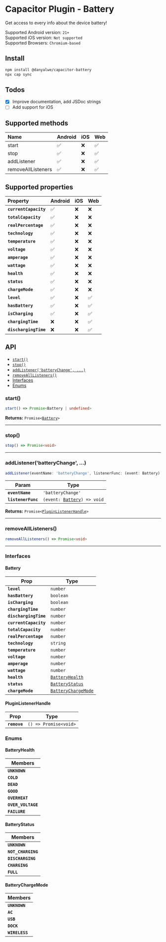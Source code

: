 # Capacitor Plugin - Battery

Get access to every info about the device battery!

Supported Android version: `21+`\
Supported iOS version: `Not supported`\
Supported Browsers: `Chromium-based`

## Install

```bash
npm install @danyalwe/capacitor-battery
npx cap sync
```

## Todos

- [x] Improve documentation, add JSDoc strings
- [ ] Add support for iOS

## Supported methods

| Name               | Android | iOS | Web |
| :----------------- | :------ | :-- | :-- |
| start              | ✅      | ❌  | ✅  |
| stop               | ✅      | ❌  | ✅  |
| addListener        | ✅      | ❌  | ✅  |
| removeAllListeners | ✅      | ❌  | ✅  |

## Supported properties

| Property              | Android | iOS | Web |
| :-------------------- | :------ | :-- | :-- |
| **`currentCapacity`** | ✅      | ❌  | ❌  |
| **`totalCapacity`**   | ✅      | ❌  | ❌  |
| **`realPercentage`**  | ✅      | ❌  | ❌  |
| **`technology`**      | ✅      | ❌  | ❌  |
| **`temperature`**     | ✅      | ❌  | ❌  |
| **`voltage`**         | ✅      | ❌  | ❌  |
| **`amperage`**        | ✅      | ❌  | ❌  |
| **`wattage`**         | ✅      | ❌  | ❌  |
| **`health`**          | ✅      | ❌  | ❌  |
| **`status`**          | ✅      | ❌  | ❌  |
| **`chargeMode`**      | ✅      | ❌  | ❌  |
| **`level`**           | ✅      | ❌  | ✅  |
| **`hasBattery`**      | ✅      | ❌  | ✅  |
| **`isCharging`**      | ✅      | ❌  | ✅  |
| **`chargingTime`**    | ❌      | ❌  | ✅  |
| **`dischargingTime`** | ❌      | ❌  | ✅  |

## API

<docgen-index>

* [`start()`](#start)
* [`stop()`](#stop)
* [`addListener('batteryChange', ...)`](#addlistenerbatterychange)
* [`removeAllListeners()`](#removealllisteners)
* [Interfaces](#interfaces)
* [Enums](#enums)

</docgen-index>

<docgen-api>
<!--Update the source file JSDoc comments and rerun docgen to update the docs below-->

### start()

```typescript
start() => Promise<Battery | undefined>
```

**Returns:** <code>Promise&lt;<a href="#battery">Battery</a>&gt;</code>

--------------------


### stop()

```typescript
stop() => Promise<void>
```

--------------------


### addListener('batteryChange', ...)

```typescript
addListener(eventName: 'batteryChange', listenerFunc: (event: Battery) => void) => Promise<PluginListenerHandle>
```

| Param              | Type                                                            |
| ------------------ | --------------------------------------------------------------- |
| **`eventName`**    | <code>'batteryChange'</code>                                    |
| **`listenerFunc`** | <code>(event: <a href="#battery">Battery</a>) =&gt; void</code> |

**Returns:** <code>Promise&lt;<a href="#pluginlistenerhandle">PluginListenerHandle</a>&gt;</code>

--------------------


### removeAllListeners()

```typescript
removeAllListeners() => Promise<void>
```

--------------------


### Interfaces


#### Battery

| Prop                  | Type                                                            |
| --------------------- | --------------------------------------------------------------- |
| **`level`**           | <code>number</code>                                             |
| **`hasBattery`**      | <code>boolean</code>                                            |
| **`isCharging`**      | <code>boolean</code>                                            |
| **`chargingTime`**    | <code>number</code>                                             |
| **`dischargingTime`** | <code>number</code>                                             |
| **`currentCapacity`** | <code>number</code>                                             |
| **`totalCapacity`**   | <code>number</code>                                             |
| **`realPercentage`**  | <code>number</code>                                             |
| **`technology`**      | <code>string</code>                                             |
| **`temperature`**     | <code>number</code>                                             |
| **`voltage`**         | <code>number</code>                                             |
| **`amperage`**        | <code>number</code>                                             |
| **`wattage`**         | <code>number</code>                                             |
| **`health`**          | <code><a href="#batteryhealth">BatteryHealth</a></code>         |
| **`status`**          | <code><a href="#batterystatus">BatteryStatus</a></code>         |
| **`chargeMode`**      | <code><a href="#batterychargemode">BatteryChargeMode</a></code> |


#### PluginListenerHandle

| Prop         | Type                                      |
| ------------ | ----------------------------------------- |
| **`remove`** | <code>() =&gt; Promise&lt;void&gt;</code> |


### Enums


#### BatteryHealth

| Members            |
| ------------------ |
| **`UNKNOWN`**      |
| **`COLD`**         |
| **`DEAD`**         |
| **`GOOD`**         |
| **`OVERHEAT`**     |
| **`OVER_VOLTAGE`** |
| **`FAILURE`**      |


#### BatteryStatus

| Members            |
| ------------------ |
| **`UNKNOWN`**      |
| **`NOT_CHARGING`** |
| **`DISCHARGING`**  |
| **`CHARGING`**     |
| **`FULL`**         |


#### BatteryChargeMode

| Members        |
| -------------- |
| **`UNKNOWN`**  |
| **`AC`**       |
| **`USB`**      |
| **`DOCK`**     |
| **`WIRELESS`** |

</docgen-api>
